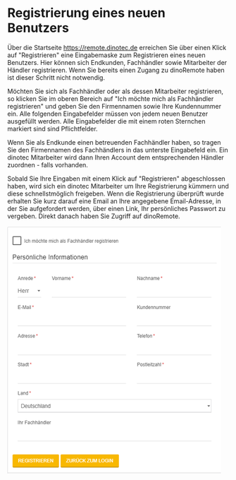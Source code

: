 # Registrierung eines neuen Benutzers

Über die Startseite https://remote.dinotec.de erreichen Sie über einen Klick auf "Registrieren" eine Eingabemaske zum Registrieren eines neuen Benutzers.
Hier können sich Endkunden, Fachhändler sowie Mitarbeiter der Händler registrieren. Wenn Sie bereits einen Zugang zu dinoRemote haben ist dieser Schritt nicht notwendig.

Möchten Sie sich als Fachhändler oder als dessen Mitarbeiter registrieren, so klicken Sie im oberen Bereich auf "Ich möchte mich als Fachhändler registrieren" und geben Sie den Firmennamen sowie Ihre Kundennummer ein.
Alle folgenden Eingabefelder müssen von jedem neuen Benutzer ausgefüllt werden. Alle Eingabefelder die mit einem roten Sternchen markiert sind sind Pflichtfelder.

Wenn Sie als Endkunde einen betreuenden Fachhändler haben, so tragen Sie den Firmennamen des Fachhändlers in das unterste Eingabefeld ein. Ein dinotec Mitarbeiter wird dann Ihren Account dem entsprechenden Händler zuordnen - falls vorhanden.

Sobald Sie Ihre Eingaben mit einem Klick auf "Registrieren" abgeschlossen haben, wird sich ein dinotec Mitarbeiter um Ihre Registrierung kümmern und diese schnellstmöglich freigeben. Wenn die Registrierung überprüft wurde erhalten Sie kurz darauf eine Email an Ihre angegebene Email-Adresse, in der Sie aufgefordert werden, über einen Link, Ihr persönliches Passwort zu vergeben. Direkt danach haben Sie Zugriff auf dinoRemote.

![image alt text](../assets/register.png)